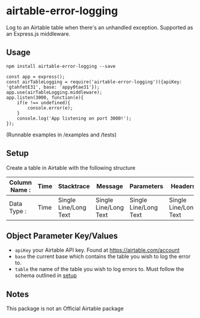 # airtable-error-logging

Log to an Airtable table when there's an unhandled exception.  Supported as an Express.js middleware.

## Usage

`npm install airtable-error-logging --save`

```
const app = express();
const airTableLogging = require('airtable-error-logging')({apiKey: 'gtahfetE31', base: 'appy0tae31'});
app.use(airTableLogging.middleware);
app.listen(3000, function(e){
	if(e !== undefined){
		console.error(e);
	}
	console.log('App listening on port 3000!');
});
```

(Runnable examples in /examples and /tests)

## Setup

Create a table in Airtable with the following structure

| Column Name : | Time  | Stacktrace | Message  | Parameters | Headers |
| ------------- | ------------- | ------------- | ------------- | ------------- | ------------- |
| Data Type : | Time  | Single Line/Long Text  | Single Line/Long Text  | Single Line/Long Text  | Single Line/Long Text |


## Object Parameter Key/Values

* `apiKey` your Airtable API key.  Found at https://airtable.com/account
* `base` the current base which contains the table you wish to log the error to.
* `table` the name of the table you wish to log errors to.  Must follow the schema outlined in [setup](#setup)

## Notes

This package is not an Official Airtable package